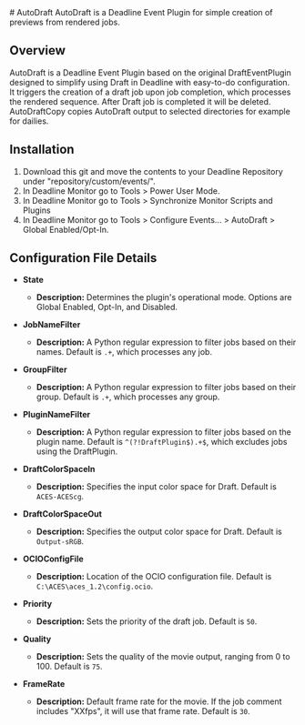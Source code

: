 <meta name="google-site-verification" content="cZdJ0LEvBAC2lOvQOvaN-YL6bEHHTN5vQlyFFD8oePA" />
# AutoDraft
AutoDraft is a Deadline Event Plugin for simple creation of previews from rendered jobs. 

## Overview
AutoDraft is a Deadline Event Plugin based on the original DraftEventPlugin designed to simplify using Draft in Deadline with easy-to-do configuration. It triggers the creation of a draft job upon job completion, which processes the rendered sequence. After Draft job is completed it will be deleted. 
AutoDraftCopy copies AutoDraft output to selected directories for example for dailies. 

## Installation

1. Download this git and move the contents to your Deadline Repository under "repository/custom/events/".
2. In Deadline Monitor go to Tools > Power User Mode.
3. In Deadline Monitor go to Tools > Synchronize Monitor Scripts and Plugins
4. In Deadline Monitor go to Tools > Configure Events... > AutoDraft > Global Enabled/Opt-In.


## Configuration File Details

- **State**
  - **Description:** Determines the plugin's operational mode. Options are Global Enabled, Opt-In, and Disabled.

- **JobNameFilter**
  - **Description:** A Python regular expression to filter jobs based on their names. Default is `.+`, which processes any job.

- **GroupFilter**
  - **Description:** A Python regular expression to filter jobs based on their group. Default is `.+`, which processes any group.

- **PluginNameFilter**
  - **Description:** A Python regular expression to filter jobs based on the plugin name. Default is `^(?!DraftPlugin$).+$`, which excludes jobs using the DraftPlugin.

- **DraftColorSpaceIn**
  - **Description:** Specifies the input color space for Draft. Default is `ACES-ACEScg`.

- **DraftColorSpaceOut**
  - **Description:** Specifies the output color space for Draft. Default is `Output-sRGB`.

- **OCIOConfigFile**
  - **Description:** Location of the OCIO configuration file. Default is `C:\ACES\aces_1.2\config.ocio`.

- **Priority**
  - **Description:** Sets the priority of the draft job. Default is `50`.

- **Quality**
  - **Description:** Sets the quality of the movie output, ranging from 0 to 100. Default is `75`.

- **FrameRate**
  - **Description:** Default frame rate for the movie. If the job comment includes "XXfps", it will use that frame rate. Default is `30`.


<meta name="google-site-verification" content="cZdJ0LEvBAC2lOvQOvaN-YL6bEHHTN5vQlyFFD8oePA" />
